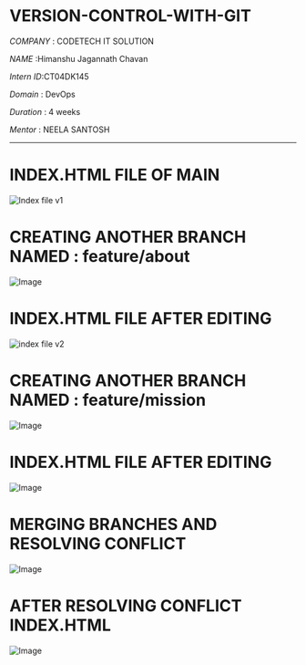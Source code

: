 ﻿# VERSION-CONTROL-WITH-GIT
 
*COMPANY* : CODETECH IT SOLUTION

*NAME* :Himanshu Jagannath Chavan

*Intern ID*:CT04DK145

*Domain* : DevOps

*Duration* : 4 weeks

*Mentor* : NEELA SANTOSH

-----------------------------------------------------------------------------------------------------------------------------------------------------------------------------------------

# INDEX.HTML FILE  OF  MAIN 
![Index file v1](https://github.com/user-attachments/assets/4bbf21d5-8908-4867-b293-1f15fc6ceedb)


# CREATING ANOTHER BRANCH NAMED : feature/about
![Image](https://github.com/user-attachments/assets/3091dd35-e3b0-4c05-87a2-bcc49eede94e)


# INDEX.HTML FILE AFTER EDITING
![index file v2](https://github.com/user-attachments/assets/b9c7cf60-4897-4f9d-b5a0-9c6ae066787a)

# CREATING ANOTHER BRANCH NAMED : feature/mission
![Image](https://github.com/user-attachments/assets/258484c5-9c71-4579-a2c8-ada3091948ec)

# INDEX.HTML FILE AFTER EDITING
![Image](https://github.com/user-attachments/assets/cf1e8709-1222-46f3-8af7-bea8c6d78f6e)

# MERGING BRANCHES AND RESOLVING CONFLICT
![Image](https://github.com/user-attachments/assets/4d246b93-c17f-44c0-a982-677f31840a93)

# AFTER RESOLVING CONFLICT INDEX.HTML
![Image](https://github.com/user-attachments/assets/cf1e8709-1222-46f3-8af7-bea8c6d78f6e)
